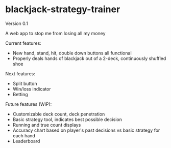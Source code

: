 # blackjack-strategy-trainer

Version 0.1

A web app to stop me from losing all my money

Current features:
- New hand, stand, hit, double down buttons all functional
- Properly deals hands of blackjack out of a 2-deck, continuously shuffled shoe

Next features:
- Split button
- Win/loss indicator
- Betting

Future features (WIP):
- Customizable deck count, deck penetration
- Basic strategy tool, indicates best possible decision
- Running and true count displays
- Accuracy chart based on player's past decisions vs basic strategy for each hand
- Leaderboard
